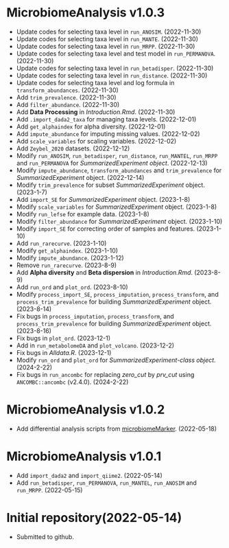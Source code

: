 # MicrobiomeAnalysis v1.0.3

+ Update codes for selecting taxa level in `run_ANOSIM`. (2022-11-30)
+ Update codes for selecting taxa level in `run_MANTE`. (2022-11-30)
+ Update codes for selecting taxa level in `run_MRPP`. (2022-11-30)
+ Update codes for selecting taxa level and test model in `run_PERMANOVA`. (2022-11-30)
+ Update codes for selecting taxa level in `run_betadisper`. (2022-11-30)
+ Update codes for selecting taxa level in `run_distance`. (2022-11-30)
+ Update codes for selecting taxa level and log formula in `transform_abundances`. (2022-11-30)
+ Add `trim_prevalence`. (2022-11-30)
+ Add `filter_abundance`. (2022-11-30)
+ Add **Data Processing** in *Introduction.Rmd*. (2022-11-30)
+ Add `.import_dada2_taxa` for managing taxa levels. (2022-12-01)
+ Add `get_alphaindex` for alpha diversity. (2022-12-01) 
+ Add `impute_abundance` for imputing missing values. (2022-12-02)
+ Add `scale_variables` for scaling variables. (2022-12-02)
+ Add `Zeybel_2020` datasets. (2022-12-12)
+ Modify `run_ANOSIM`, `run_betadisper`, `run_distance`, `run_MANTEL`, `run_MRPP` and `run_PERMANOVA` for *SummarizedExperiment object*. (2022-12-13)
+ Modify `impute_abundance`, `transform_abundances` and `trim_prevalence` for *SummarizedExperiment* object. (2022-12-14)
+ Modify `trim_prevalence` for subset *SummarizedExperiment* object. (2023-1-7)
+ Add `import_SE` for *SummarizedExperiment* object. (2023-1-8)
+ Modify `scale_variables` for *SummarizedExperiment* object. (2023-1-8)
+ Modify `run_lefse` for example data. (2023-1-8)
+ Modify `filter_abundance` for *SummarizedExperiment* object. (2023-1-10)
+ Modify `import_SE` for correcting order of samples and features. (2023-1-10)
+ Add `run_rarecurve`. (2023-1-10)
+ Modify `get_alphaindex`. (2023-1-10)
+ Modify `impute_abundance`. (2023-1-12)
+ Remove `run_rarecurve`. (2023-8-9)
+ Add **Alpha diversity** and **Beta dispersion** in *Introduction.Rmd*. (2023-8-9)
+ Add `run_ord` and `plot_ord`. (2023-8-10)
+ Modify `process_import_SE`, `process_imputation`, `process_transform`, and `process_trim_prevalence` for building *SummarizedExperiment* object. (2023-8-14)
+ Fix bugs in `process_imputation`, `process_transform`, and `process_trim_prevalence` for building *SummarizedExperiment* object. (2023-8-16)
+ Fix bugs in `plot_ord`. (2023-12-1)
+ Add in `run_metabolomeDA` and `plot_volcano`. (2023-12-2)
+ Fix bugs in *Alldata.R*. (2023-12-1)
+ Modify `run_ord` and `plot_ord` for *SummarizedExperiment-class object*. (2024-2-22)
+ Fix bugs in `run_ancombc` for replacing *zero_cut* by *prv_cut* using `ANCOMBC::ancombc` (v2.4.0). (2024-2-22)


# MicrobiomeAnalysis v1.0.2

+ Add differential analysis scripts from [microbiomeMarker](https://github.com/yiluheihei/microbiomeMarker). (2022-05-18)


# MicrobiomeAnalysis v1.0.1

+ Add `import_dada2` and `import_qiime2`. (2022-05-14)
+ Add `run_betadisper`, `run_PERMANOVA`, `run_MANTEL`, `run_ANOSIM` and `run_MRPP`. (2022-05-15)


# Initial repository(2022-05-14)

+ Submitted to github.
